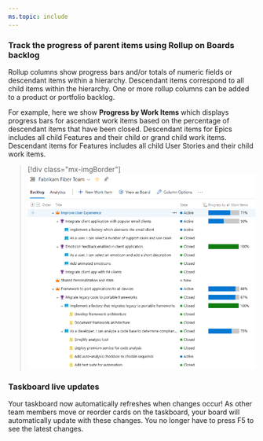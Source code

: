 ```yaml
---
ms.topic: include
---
```


### Track the progress of parent items using Rollup on Boards backlog

Rollup columns show progress bars and/or totals of numeric fields or descendant items within a hierarchy. Descendant items correspond to all child items within the hierarchy. One or more rollup columns can be added to a product or portfolio backlog.

For example, here we show **Progress by Work Items** which displays progress bars for ascendant work items based on the percentage of descendant items that have been closed. Descendant items for Epics includes all child Features and their child or grand child work items. Descendant items for Features includes all child User Stories and their child work items.

> [!div class="mx-imgBorder"]
> ![Badge](../../_img/157_15.png)

### Taskboard live updates

Your taskboard now automatically refreshes when changes occur! As other team members move or reorder cards on the taskboard, your board will automatically update with these changes. You no longer have to press F5 to see the latest changes.